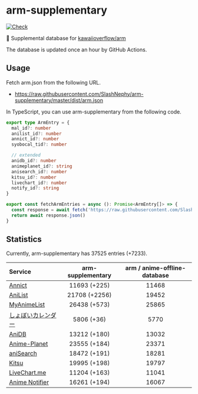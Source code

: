 # arm-supplementary

[![Check](https://github.com/SlashNephy/arm-supplementary/actions/workflows/check-node.yml/badge.svg)](https://github.com/SlashNephy/arm-supplementary/actions/workflows/check-node.yml)

💊 Supplemental database for [kawaiioverflow/arm](https://github.com/kawaiioverflow/arm)

The database is updated once an hour by GitHub Actions.

## Usage

Fetch arm.json from the following URL.

- https://raw.githubusercontent.com/SlashNephy/arm-supplementary/master/dist/arm.json

In TypeScript, you can use arm-supplementary from the following code.

```TypeScript
export type ArmEntry = {
  mal_id?: number
  anilist_id?: number
  annict_id?: number
  syobocal_tid?: number

  // extended
  anidb_id?: number
  animeplanet_id?: string
  anisearch_id?: number
  kitsu_id?: number
  livechart_id?: number
  notify_id?: string
}

export const fetchArmEntries = async (): Promise<ArmEntry[]> => {
  const response = await fetch('https://raw.githubusercontent.com/SlashNephy/arm-supplementary/master/dist/arm.json')
  return await response.json()
}
```

## Statistics

Currently, arm-supplementary has 37525 entries (+7233).

| Service                                     | arm-supplementary | arm / anime-offline-database |
| :------------------------------------------ | :---------------: | :--------------------------: |
| [Annict](https://annict.com)                |   11693 (+225)    |            11468             |
| [AniList](https://anilist.co)               |   21708 (+2256)   |            19452             |
| [MyAnimeList](https://myanimelist.net)      |   26438 (+573)    |            25865             |
| [しょぼいカレンダー](https://cal.syoboi.jp) |    5806 (+36)     |             5770             |
| [AniDB](https://anidb.net)                  |   13212 (+180)    |            13032             |
| [Anime-Planet](https://anime-planet.com)    |   23555 (+184)    |            23371             |
| [aniSearch](https://anisearch.com)          |   18472 (+191)    |            18281             |
| [Kitsu](https://kitsu.io)                   |   19995 (+198)    |            19797             |
| [LiveChart.me](https://livechart.me)        |   11204 (+163)    |            11041             |
| [Anime Notifier](https://notify.moe)        |   16261 (+194)    |            16067             |
